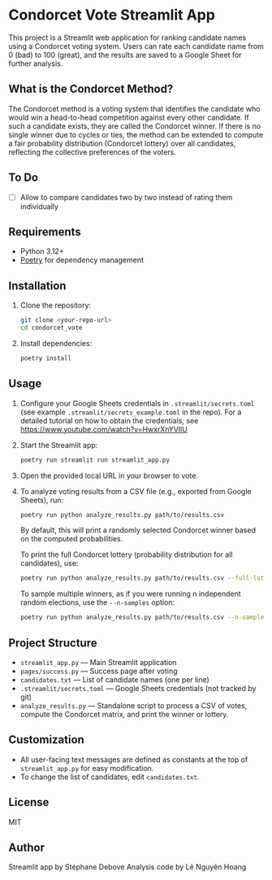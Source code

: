 
# Condorcet Vote Streamlit App

This project is a Streamlit web application for ranking candidate names using a Condorcet voting system. Users can rate each candidate name from 0 (bad) to 100 (great), and the results are saved to a Google Sheet for further analysis.

## What is the Condorcet Method?

The Condorcet method is a voting system that identifies the candidate who would win a head-to-head competition against every other candidate. If such a candidate exists, they are called the Condorcet winner. If there is no single winner due to cycles or ties, the method can be extended to compute a fair probability distribution (Condorcet lottery) over all candidates, reflecting the collective preferences of the voters.

## To Do
- [ ] Allow to compare candidates two by two instead of rating them individually


## Requirements
- Python 3.12+
- [Poetry](https://python-poetry.org/) for dependency management


## Installation
1. Clone the repository:
   ```bash
   git clone <your-repo-url>
   cd condorcet_vote
   ```
2. Install dependencies:
   ```bash
   poetry install
   ```



## Usage
1. Configure your Google Sheets credentials in `.streamlit/secrets.toml` (see example `.streamlit/secrets_example.toml` in the repo). For a detailed tutorial on how to obtain the credentials, see https://www.youtube.com/watch?v=HwxrXnYVIlU
2. Start the Streamlit app:
   ```bash
   poetry run streamlit run streamlit_app.py
   ```
3. Open the provided local URL in your browser to vote.


4. To analyze voting results from a CSV file (e.g., exported from Google Sheets), run:
   ```bash
   poetry run python analyze_results.py path/to/results.csv
   ```
   By default, this will print a randomly selected Condorcet winner based on the computed probabilities.

   To print the full Condorcet lottery (probability distribution for all candidates), use:
   ```bash
   poetry run python analyze_results.py path/to/results.csv --full-lottery
   ```

   To sample multiple winners, as if you were running n independent random elections, use the `--n-samples` option:
   ```bash
   poetry run python analyze_results.py path/to/results.csv --n-samples 3
   ```



## Project Structure
- `streamlit_app.py` — Main Streamlit application
- `pages/success.py` — Success page after voting
- `candidates.txt` — List of candidate names (one per line)
- `.streamlit/secrets.toml` — Google Sheets credentials (not tracked by git)
- `analyze_results.py` — Standalone script to process a CSV of votes, compute the Condorcet matrix, and print the winner or lottery. 


## Customization
- All user-facing text messages are defined as constants at the top of `streamlit_app.py` for easy modification.
- To change the list of candidates, edit `candidates.txt`.


## License
MIT


## Author
Streamlit app by Stéphane Debove
Analysis code by Lê Nguyên Hoang 


